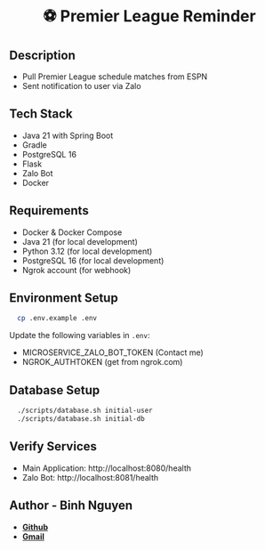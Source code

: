 <h1 align="center"> ⚽️ Premier League Reminder </h1>

## Description
- Pull Premier League schedule matches from ESPN
- Sent notification to user via Zalo

## Tech Stack
- Java 21 with Spring Boot
- Gradle
- PostgreSQL 16
- Flask
- Zalo Bot
- Docker

## Requirements
- Docker & Docker Compose
- Java 21 (for local development)
- Python 3.12 (for local development)
- PostgreSQL 16 (for local development)
- Ngrok account (for webhook)

## Environment Setup
```bash
  cp .env.example .env
```
Update the following variables in ```.env```:
  - MICROSERVICE_ZALO_BOT_TOKEN (Contact me)
  - NGROK_AUTHTOKEN (get from ngrok.com)

## Database Setup
```bash
  ./scripts/database.sh initial-user
  ./scripts/database.sh initial-db
```

## Verify Services
- Main Application: http://localhost:8080/health
- Zalo Bot: http://localhost:8081/health

## Author - Binh Nguyen
- **[Github](https://github.com/binhnguyen00)**
- **[Gmail](mailto:jackjack2000.kahp@gmail.com)**
